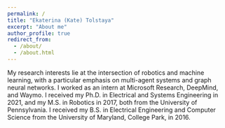 ```yaml
---
permalink: /
title: "Ekaterina (Kate) Tolstaya"
excerpt: "About me"
author_profile: true
redirect_from: 
  - /about/
  - /about.html
---
```


My research interests lie at the intersection of robotics and machine learning, with a particular emphasis on multi-agent systems and graph neural networks. I worked as an intern at Microsoft Research, DeepMind, and Waymo. I received my Ph.D. in Electrical and Systems Engineering in 2021, and my M.S. in Robotics in 2017, both from the University of Pennsylvania. I received my B.S. in Electrical Engineering and Computer Science from the University of Maryland, College Park, in 2016.
